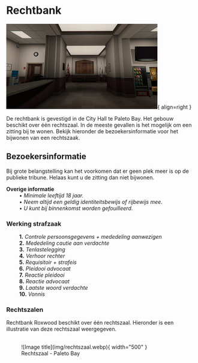 # Rechtbank

![Image title](img/stadskantoor.webp){ align=right }

De rechtbank is gevestigd in de City Hall te Paleto Bay. 
Het gebouw beschikt over één rechtszaal.
In de meeste gevallen is het mogelijk om een zitting bij te wonen. 
Bekijk hieronder de bezoekersinformatie voor het bijwonen van een rechtszaak. 

## Bezoekersinformatie
Bij grote belangstelling kan het voorkomen dat er geen plek meer is op de publieke tribune. 
Helaas kunt u de zitting dan niet bijwonen.

__Overige informatie__  
&ensp; &nbsp; &nbsp; &nbsp; • _Minimale leeftijd 18 jaar._ <br />
&ensp; &nbsp; &nbsp; &nbsp; • _Neem altijd een geldig identiteitsbewijs of rijbewijs mee._     
&ensp; &nbsp; &nbsp; &nbsp; • _U kunt bij binnenkomst worden gefouilleerd._  

### Werking strafzaak

&ensp; &nbsp; &nbsp; &nbsp; __1.__ _Controle persoonsgegevens + mededeling aanwezigen_ <br />
&ensp; &nbsp; &nbsp; &nbsp; __2.__ _Mededeling cautie aan verdachte_ <br />
&ensp; &nbsp; &nbsp; &nbsp; __3.__ _Tenlastelegging_ <br />
&ensp; &nbsp; &nbsp; &nbsp; __4.__ _Verhoor rechter_ <br />
&ensp; &nbsp; &nbsp; &nbsp; __5.__ _Requisitoir + strafeis_ <br />
&ensp; &nbsp; &nbsp; &nbsp; __6.__ _Pleidooi advocaat_ <br />
&ensp; &nbsp; &nbsp; &nbsp; __7.__ _Reactie pleidooi_ <br />
&ensp; &nbsp; &nbsp; &nbsp; __8.__ _Reactie advocaat_ <br />
&ensp; &nbsp; &nbsp; &nbsp; __9.__ _Laatste woord verdachte_ <br />
&ensp; &nbsp; &nbsp; &nbsp; __10.__ _Vonnis_ <br />

### Rechtszalen

Rechtbank Roxwood beschikt over één rechtszaal. 
Hieronder is een illustratie van deze rechtszaal weergegeven.
<br />
<br />

<figure markdown="span">
  ![Image title](img/rechtszaal.webp){ width="500" }
  <figcaption>Rechtszaal - Paleto Bay</figcaption>
</figure>
